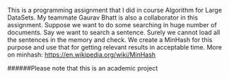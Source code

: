 This is a programming assignment that I did in course Algorithm for Large DataSets. My teammate Gaurav Bhatt is also a collaborator in this assignment.
Suppose we want to do some searching in huge number of documents. Say we want to search a sentence. Surely we cannot load all the sentences in the memory and check. We create a MinHash for this purpose and use that for getting relevant results in acceptable time.
More on minhash: https://en.wikipedia.org/wiki/MinHash

######Please note that this is an academic project
